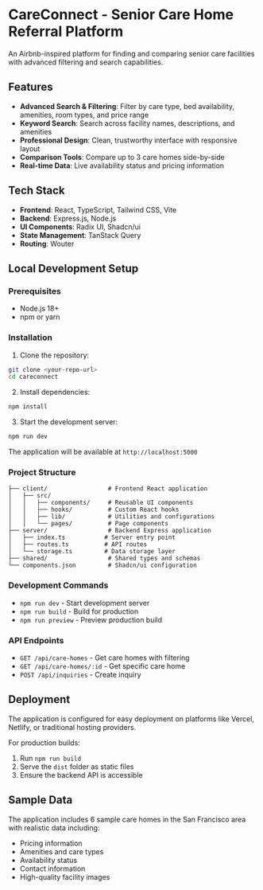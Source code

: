 # CareConnect - Senior Care Home Referral Platform

An Airbnb-inspired platform for finding and comparing senior care facilities with advanced filtering and search capabilities.

## Features

- **Advanced Search & Filtering**: Filter by care type, bed availability, amenities, room types, and price range
- **Keyword Search**: Search across facility names, descriptions, and amenities
- **Professional Design**: Clean, trustworthy interface with responsive layout
- **Comparison Tools**: Compare up to 3 care homes side-by-side
- **Real-time Data**: Live availability status and pricing information

## Tech Stack

- **Frontend**: React, TypeScript, Tailwind CSS, Vite
- **Backend**: Express.js, Node.js
- **UI Components**: Radix UI, Shadcn/ui
- **State Management**: TanStack Query
- **Routing**: Wouter

## Local Development Setup

### Prerequisites

- Node.js 18+ 
- npm or yarn

### Installation

1. Clone the repository:
```bash
git clone <your-repo-url>
cd careconnect
```

2. Install dependencies:
```bash
npm install
```

3. Start the development server:
```bash
npm run dev
```

The application will be available at `http://localhost:5000`

### Project Structure

```
├── client/                 # Frontend React application
│   ├── src/
│   │   ├── components/     # Reusable UI components
│   │   ├── hooks/          # Custom React hooks
│   │   ├── lib/            # Utilities and configurations
│   │   └── pages/          # Page components
├── server/                 # Backend Express application
│   ├── index.ts           # Server entry point
│   ├── routes.ts          # API routes
│   └── storage.ts         # Data storage layer
├── shared/                 # Shared types and schemas
└── components.json         # Shadcn/ui configuration
```

### Development Commands

- `npm run dev` - Start development server
- `npm run build` - Build for production
- `npm run preview` - Preview production build

### API Endpoints

- `GET /api/care-homes` - Get care homes with filtering
- `GET /api/care-homes/:id` - Get specific care home
- `POST /api/inquiries` - Create inquiry

## Deployment

The application is configured for easy deployment on platforms like Vercel, Netlify, or traditional hosting providers.

For production builds:
1. Run `npm run build`
2. Serve the `dist` folder as static files
3. Ensure the backend API is accessible

## Sample Data

The application includes 6 sample care homes in the San Francisco area with realistic data including:
- Pricing information
- Amenities and care types
- Availability status
- Contact information
- High-quality facility images